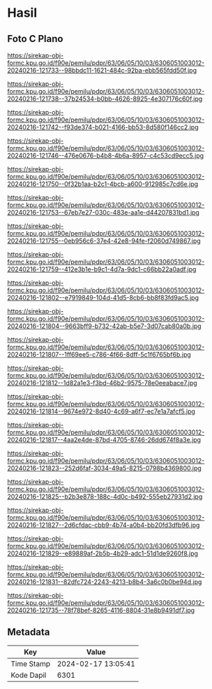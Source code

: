 # Hasil

## Foto C Plano

https://sirekap-obj-formc.kpu.go.id/f90e/pemilu/pdpr/63/06/05/10/03/6306051003012-20240216-121733--98bbdc11-1621-484c-92ba-ebb565fdd50f.jpg

https://sirekap-obj-formc.kpu.go.id/f90e/pemilu/pdpr/63/06/05/10/03/6306051003012-20240216-121738--37b24534-b0bb-4626-8925-4e307176c60f.jpg

https://sirekap-obj-formc.kpu.go.id/f90e/pemilu/pdpr/63/06/05/10/03/6306051003012-20240216-121742--f93de374-b021-4166-bb53-8d580f146cc2.jpg

https://sirekap-obj-formc.kpu.go.id/f90e/pemilu/pdpr/63/06/05/10/03/6306051003012-20240216-121746--476e0676-b4b8-4b6a-8957-c4c53cd9ecc5.jpg

https://sirekap-obj-formc.kpu.go.id/f90e/pemilu/pdpr/63/06/05/10/03/6306051003012-20240216-121750--0f32b1aa-b2c1-4bcb-a600-912985c7cd6e.jpg

https://sirekap-obj-formc.kpu.go.id/f90e/pemilu/pdpr/63/06/05/10/03/6306051003012-20240216-121753--67eb7e27-030c-483e-aa1e-d44207831bd1.jpg

https://sirekap-obj-formc.kpu.go.id/f90e/pemilu/pdpr/63/06/05/10/03/6306051003012-20240216-121755--0eb956c6-37e4-42e8-94fe-f2060d749867.jpg

https://sirekap-obj-formc.kpu.go.id/f90e/pemilu/pdpr/63/06/05/10/03/6306051003012-20240216-121759--412e3b1e-b9c1-4d7a-9dc1-c66bb22a0adf.jpg

https://sirekap-obj-formc.kpu.go.id/f90e/pemilu/pdpr/63/06/05/10/03/6306051003012-20240216-121802--e7919849-104d-41d5-8cb6-bb8f83fd9ac5.jpg

https://sirekap-obj-formc.kpu.go.id/f90e/pemilu/pdpr/63/06/05/10/03/6306051003012-20240216-121804--9663bff9-b732-42ab-b5e7-3d07cab80a0b.jpg

https://sirekap-obj-formc.kpu.go.id/f90e/pemilu/pdpr/63/06/05/10/03/6306051003012-20240216-121807--1ff69ee5-c786-4f66-8dff-5c1f6765bf6b.jpg

https://sirekap-obj-formc.kpu.go.id/f90e/pemilu/pdpr/63/06/05/10/03/6306051003012-20240216-121812--1d82a1e3-f3bd-46b2-9575-78e0eeabace7.jpg

https://sirekap-obj-formc.kpu.go.id/f90e/pemilu/pdpr/63/06/05/10/03/6306051003012-20240216-121814--9674e972-8d40-4c69-a6f7-ec7e1a7afcf5.jpg

https://sirekap-obj-formc.kpu.go.id/f90e/pemilu/pdpr/63/06/05/10/03/6306051003012-20240216-121817--4aa2e4de-87bd-4705-8746-26dd674f8a3e.jpg

https://sirekap-obj-formc.kpu.go.id/f90e/pemilu/pdpr/63/06/05/10/03/6306051003012-20240216-121823--252d6faf-3034-49a5-8215-0798b4369800.jpg

https://sirekap-obj-formc.kpu.go.id/f90e/pemilu/pdpr/63/06/05/10/03/6306051003012-20240216-121825--b2b3e878-188c-4d0c-b492-555eb27931d2.jpg

https://sirekap-obj-formc.kpu.go.id/f90e/pemilu/pdpr/63/06/05/10/03/6306051003012-20240216-121827--2d6cfdac-cbb9-4b74-a0b4-bb20fd3dfb96.jpg

https://sirekap-obj-formc.kpu.go.id/f90e/pemilu/pdpr/63/06/05/10/03/6306051003012-20240216-121829--e89889af-2b5b-4b29-adc1-51d1de9260f8.jpg

https://sirekap-obj-formc.kpu.go.id/f90e/pemilu/pdpr/63/06/05/10/03/6306051003012-20240216-121831--82dfc724-2243-4213-b8b4-3a6c0b0be94d.jpg

https://sirekap-obj-formc.kpu.go.id/f90e/pemilu/pdpr/63/06/05/10/03/6306051003012-20240216-121735--78f78bef-8265-4116-8804-31e8b9491df7.jpg


## Metadata

| Key        | Value               |
| ---------- | ------------------- |
| Time Stamp | 2024-02-17 13:05:41 |
| Kode Dapil | 6301                |



